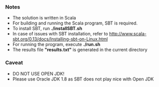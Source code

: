 
### Notes

* The solution is written in Scala
* For building and running the Scala program, SBT is required.
* To install SBT, run **./installSBT.sh**
* In case of issues with SBT installation, refer to http://www.scala-sbt.org/0.13/docs/Installing-sbt-on-Linux.html
* For running the program, execute **./run.sh**
* The results file **"results.txt"** is generated in the current directory

### Caveat
* DO NOT USE OPEN JDK!
* Please use Oracle JDK 1.8 as SBT does not play nice with Open JDK

